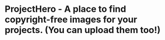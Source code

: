 # ProjectHero - A place to find copyright-free images for your projects. (You can upload them too!)
